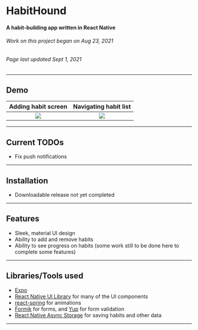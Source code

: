 # HabitHound
#### A habit-building app written in React Native
###### *Work on this project began on Aug 23, 2021*
###### *Page last updated Sept 1, 2021*
---
## Demo
Adding habit screen        |  Navigating habit list
:-------------------------:|:-------------------------:
![](http://g.recordit.co/8OQMVvc6T5.gif)    |   ![](http://g.recordit.co/A3jacBz8kG.gif)
---
## Current TODOs
- Fix push notifications
---
## Installation
- Downloadable release not yet completed
---
## Features
- Sleek, material UI design
- Ability to add and remove habits 
- Ability to see progress on habits
(some work still to be done here to complete some features)
---
## Libraries/Tools used
- [Expo](https://expo.dev/)
- [React Native UI Library](https://wix.github.io/react-native-ui-lib/) for many of the UI components
- [react-spring](https://react-spring.io/) for animations
- [Formik](https://formik.org/) for forms, and [Yup](https://github.com/jquense/yup) for form validation 
- [React Native Async Storage](https://react-native-async-storage.github.io/async-storage/) for saving habits and other data
---
